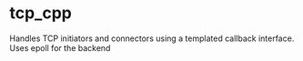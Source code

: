 # tcp_cpp
Handles TCP initiators and connectors using a templated callback interface. Uses epoll for the backend
